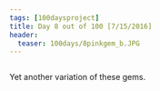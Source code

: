 ```yaml
---
tags: [100daysproject]
title: Day 8 out of 100 [7/15/2016]
header:
  teaser: 100days/8pinkgem_b.JPG
---
```


<img src="{{ site.url }}{{ site.baseurl }}/images/100days/8pinkgem_b.JPG" alt="">


Yet another variation of these gems.

